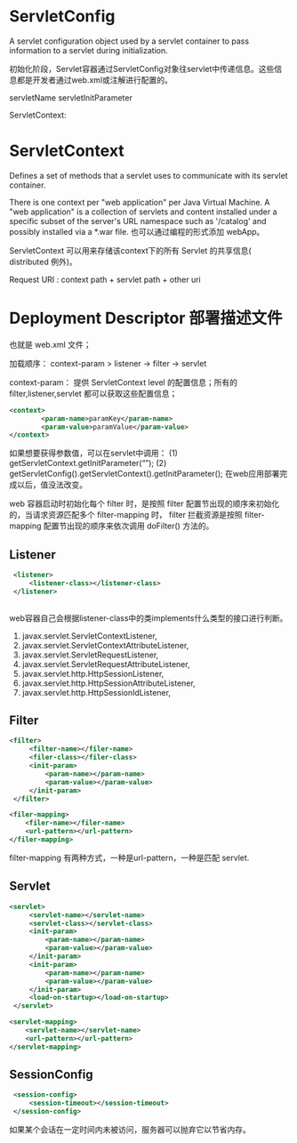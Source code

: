 # ServletConfig

A servlet configuration object used by a servlet container to pass information to a servlet during initialization. 

初始化阶段，Servlet容器通过ServletConfig对象往servlet中传递信息。这些信息都是开发者通过web.xml或注解进行配置的。

servletName
servletInitParameter

ServletContext: 

# ServletContext

Defines a set of methods that a servlet uses to communicate with its servlet container.

There is one context per "web application" per Java Virtual Machine. A "web application" is a collection of servlets 
and content installed under a specific subset of the server's URL namespace such as '/catalog' and possibly installed 
via a *.war file. 也可以通过编程的形式添加 webApp。

ServletContext 可以用来存储该context下的所有 Servlet 的共享信息( distributed 例外)。

Request URI : context path + servlet path + other uri

# Deployment Descriptor 部署描述文件

也就是 web.xml 文件；

加载顺序： context-param > listener -> filter -> servlet

context-param： 提供 ServletContext level 的配置信息；所有的 filter,listener,servlet 都可以获取这些配置信息；
```xml
<context>
        <param-name>paramKey</param-name>
        <param-value>paramValue</param-value>
</context>
```
如果想要获得参数值，可以在servlet中调用： 
(1) getServletContext.getInitParameter(“”); 
(2) getServletConfig().getServletContext().getInitParameter(); 
在web应用部署完成以后，值没法改变。

web 容器启动时初始化每个 filter 时，是按照 filter 配置节出现的顺序来初始化的，当请求资源匹配多个 filter-mapping 时， 
filter 拦截资源是按照 filter-mapping 配置节出现的顺序来依次调用 doFilter() 方法的。

## Listener

```xml
 <listener>
     <listener-class></listener-class>
 </listener>
 
```
web容器自己会根据listener-class中的类implements什么类型的接口进行判断。

1. javax.servlet.ServletContextListener, 
2. javax.servlet.ServletContextAttributeListener,
3. javax.servlet.ServletRequestListener,
4. javax.servlet.ServletRequestAttributeListener, 
5. javax.servlet.http.HttpSessionListener,
6. javax.servlet.http.HttpSessionAttributeListener,
7. javax.servlet.http.HttpSessionIdListener,

## Filter

```xml
<filter>
     <filter-name></filer-name>
     <filer-class></filer-class>
     <init-param>
         <param-name></param-name>
         <param-value></param-value>
     </init-param>
 </filter>
```
```xml
<filer-mapping>
    <filer-name></filer-name>
    <url-pattern></url-pattern>
</filer-mapping>
```

filter-mapping 有两种方式，一种是url-pattern，一种是匹配 servlet.

## Servlet

```xml
<servlet>
     <servlet-name></servlet-name>
     <servlet-class></servlet-class>
     <init-param>
         <param-name></param-name>
         <param-value></param-value>
     </init-param>
     <init-param>
         <param-name></param-name>
         <param-value></param-value>
     </init-param>
     <load-on-startup></load-on-startup>
 </servlet>
```
```xml
<servlet-mapping>
    <servlet-name></servlet-name>
    <url-pattern></url-pattern>
</servlet-mapping>
```

## SessionConfig
```xml
 <session-config>
     <session-timeout></session-timeout>
 </session-config>
```
如果某个会话在一定时间内未被访问，服务器可以抛弃它以节省内存。




